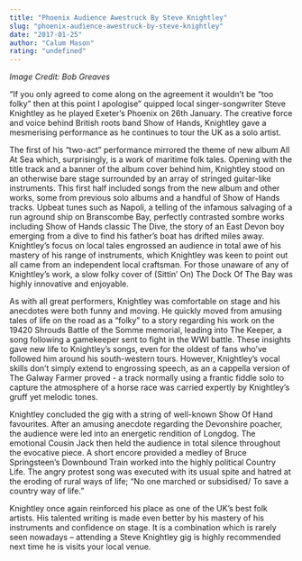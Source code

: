 ```yaml
---
title: "Phoenix Audience Awestruck By Steve Knightley"
slug: "phoenix-audience-awestruck-by-steve-knightley"
date: "2017-01-25"
author: "Calum Mason"
rating: "undefined"
---
```


_Image Credit: Bob Greaves_

“If you only agreed to come along on the agreement it wouldn’t be “too folky” then at this point I apologise” quipped local singer-songwriter Steve Knightley as he played Exeter’s Phoenix on 26th January. The creative force and voice behind British roots band Show of Hands, Knightley gave a mesmerising performance as he continues to tour the UK as a solo artist.

The first of his “two-act” performance mirrored the theme of new album All At Sea which, surprisingly, is a work of maritime folk tales. Opening with the title track and a banner of the album cover behind him, Knightley stood on an otherwise bare stage surrounded by an array of stringed guitar-like instruments. This first half included songs from the new album and other works, some from previous solo albums and a handful of Show of Hands tracks. Upbeat tunes such as Napoli, a telling of the infamous salvaging of a run aground ship on Branscombe Bay, perfectly contrasted sombre works including Show of Hands classic The Dive, the story of an East Devon boy emerging from a dive to find his father’s boat has drifted miles away. Knightley’s focus on local tales engrossed an audience in total awe of his mastery of his range of instruments, which Knightley was keen to point out all came from an independent local craftsman. For those unaware of any of Knightley’s work, a slow folky cover of (Sittin’ On) The Dock Of The Bay was highly innovative and enjoyable.

As with all great performers, Knightley was comfortable on stage and his anecdotes were both funny and moving. He quickly moved from amusing tales of life on the road as a “folky” to a story regarding his work on the 19420 Shrouds Battle of the Somme memorial, leading into The Keeper, a song following a gamekeeper sent to fight in the WWI battle. These insights gave new life to Knightley’s songs, even for the oldest of fans who’ve followed him around his south-western tours. However, Knightley’s vocal skills don’t simply extend to engrossing speech, as an a cappella version of The Galway Farmer proved - a track normally using a frantic fiddle solo to capture the atmosphere of a horse race was carried expertly by Knightley’s gruff yet melodic tones.

Knightley concluded the gig with a string of well-known Show Of Hand favourites. After an amusing anecdote regarding the Devonshire poacher, the audience were led into an energetic rendition of Longdog. The emotional Cousin Jack then held the audience in total silence throughout the evocative piece. A short encore provided a medley of Bruce Springsteen’s Downbound Train worked into the highly political Country Life. The angry protest song was executed with its usual spite and hatred at the eroding of rural ways of life; “No one marched or subsidised/ To save a country way of life.”

Knightley once again reinforced his place as one of the UK’s best folk artists. His talented writing is made even better by his mastery of his instruments and confidence on stage. It is a combination which is rarely seen nowadays – attending a Steve Knightley gig is highly recommended next time he is visits your local venue.
